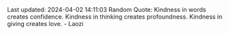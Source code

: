 Last updated: 2024-04-02 14:11:03
Random Quote: Kindness in words creates confidence. Kindness in thinking creates profoundness. Kindness in giving creates love. - Laozi